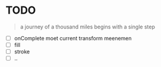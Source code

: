 # TODO

> a journey of a thousand miles begins with a single step

- [ ] onComplete moet current transform meenemen
- [ ] fill
- [ ] stroke
- [ ] ..
